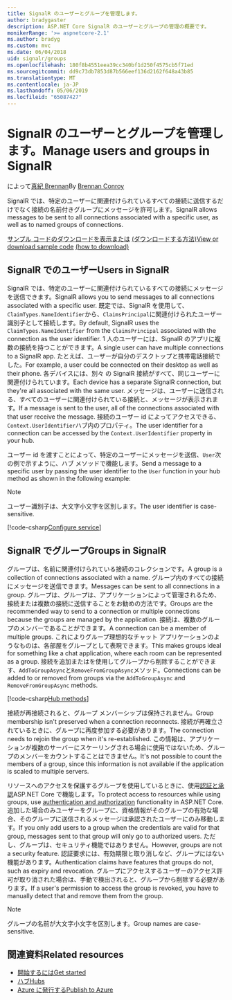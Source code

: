 ```yaml
---
title: SignalR のユーザーとグループを管理します。
author: bradygaster
description: ASP.NET Core SignalR のユーザーとグループの管理の概要です。
monikerRange: '>= aspnetcore-2.1'
ms.author: bradyg
ms.custom: mvc
ms.date: 06/04/2018
uid: signalr/groups
ms.openlocfilehash: 180f8b4551eea39cc340bf1d250f4575cb5f71ed
ms.sourcegitcommit: dd9c73db7853d87b566eef136d2162f648a43b85
ms.translationtype: MT
ms.contentlocale: ja-JP
ms.lasthandoff: 05/06/2019
ms.locfileid: "65087427"
---
```

# <a name="manage-users-and-groups-in-signalr"></a><span data-ttu-id="3b10c-103">SignalR のユーザーとグループを管理します。</span><span class="sxs-lookup"><span data-stu-id="3b10c-103">Manage users and groups in SignalR</span></span>

<span data-ttu-id="3b10c-104">によって[真紀 Brennan](https://github.com/BrennanConroy)</span><span class="sxs-lookup"><span data-stu-id="3b10c-104">By [Brennan Conroy](https://github.com/BrennanConroy)</span></span>

<span data-ttu-id="3b10c-105">SignalR では、特定のユーザーに関連付けられているすべての接続に送信するだけでなく接続の名前付きグループにメッセージを許可します。</span><span class="sxs-lookup"><span data-stu-id="3b10c-105">SignalR allows messages to be sent to all connections associated with a specific user, as well as to named groups of connections.</span></span>

<span data-ttu-id="3b10c-106">[サンプル コードのダウンロードを表示または](https://github.com/aspnet/AspNetCore.Docs/tree/master/aspnetcore/signalr/groups/sample/) [(ダウンロードする方法)](xref:index#how-to-download-a-sample)</span><span class="sxs-lookup"><span data-stu-id="3b10c-106">[View or download sample code](https://github.com/aspnet/AspNetCore.Docs/tree/master/aspnetcore/signalr/groups/sample/) [(how to download)](xref:index#how-to-download-a-sample)</span></span>

## <a name="users-in-signalr"></a><span data-ttu-id="3b10c-107">SignalR でのユーザー</span><span class="sxs-lookup"><span data-stu-id="3b10c-107">Users in SignalR</span></span>

<span data-ttu-id="3b10c-108">SignalR では、特定のユーザーに関連付けられているすべての接続にメッセージを送信できます。</span><span class="sxs-lookup"><span data-stu-id="3b10c-108">SignalR allows you to send messages to all connections associated with a specific user.</span></span> <span data-ttu-id="3b10c-109">既定では、SignalR を使用して、`ClaimTypes.NameIdentifier`から、`ClaimsPrincipal`に関連付けられたユーザー識別子として接続します。</span><span class="sxs-lookup"><span data-stu-id="3b10c-109">By default, SignalR uses the `ClaimTypes.NameIdentifier` from the `ClaimsPrincipal` associated with the connection as the user identifier.</span></span> <span data-ttu-id="3b10c-110">1 人のユーザーには、SignalR のアプリに複数の接続を持つことができます。</span><span class="sxs-lookup"><span data-stu-id="3b10c-110">A single user can have multiple connections to a SignalR app.</span></span> <span data-ttu-id="3b10c-111">たとえば、ユーザーが自分のデスクトップと携帯電話接続でした。</span><span class="sxs-lookup"><span data-stu-id="3b10c-111">For example, a user could be connected on their desktop as well as their phone.</span></span> <span data-ttu-id="3b10c-112">各デバイスには、別々 の SignalR 接続がすべて、同じユーザーに関連付けられています。</span><span class="sxs-lookup"><span data-stu-id="3b10c-112">Each device has a separate SignalR connection, but they're all associated with the same user.</span></span> <span data-ttu-id="3b10c-113">メッセージは、ユーザーに送信される、すべてのユーザーに関連付けられている接続と、メッセージが表示されます。</span><span class="sxs-lookup"><span data-stu-id="3b10c-113">If a message is sent to the user, all of the connections associated with that user receive the message.</span></span> <span data-ttu-id="3b10c-114">接続のユーザー id によってアクセスできる、`Context.UserIdentifier`ハブ内のプロパティ。</span><span class="sxs-lookup"><span data-stu-id="3b10c-114">The user identifier for a connection can be accessed by the `Context.UserIdentifier` property in your hub.</span></span>

<span data-ttu-id="3b10c-115">ユーザー id を渡すことによって、特定のユーザーにメッセージを送信、`User`次の例で示すように、ハブ メソッドで機能します。</span><span class="sxs-lookup"><span data-stu-id="3b10c-115">Send a message to a specific user by passing the user identifier to the `User` function in your hub method as shown in the following example:</span></span>

> [!NOTE]
> <span data-ttu-id="3b10c-116">ユーザー識別子は、大文字小文字を区別します。</span><span class="sxs-lookup"><span data-stu-id="3b10c-116">The user identifier is case-sensitive.</span></span>

[!code-csharp[Configure service](groups/sample/hubs/chathub.cs?range=29-32)]

## <a name="groups-in-signalr"></a><span data-ttu-id="3b10c-117">SignalR でグループ</span><span class="sxs-lookup"><span data-stu-id="3b10c-117">Groups in SignalR</span></span>

<span data-ttu-id="3b10c-118">グループは、名前に関連付けられている接続のコレクションです。</span><span class="sxs-lookup"><span data-stu-id="3b10c-118">A group is a collection of connections associated with a name.</span></span> <span data-ttu-id="3b10c-119">グループ内のすべての接続にメッセージを送信できます。</span><span class="sxs-lookup"><span data-stu-id="3b10c-119">Messages can be sent to all connections in a group.</span></span> <span data-ttu-id="3b10c-120">グループは、グループは、アプリケーションによって管理されるため、接続または複数の接続に送信することをお勧めの方法です。</span><span class="sxs-lookup"><span data-stu-id="3b10c-120">Groups are the recommended way to send to a connection or multiple connections because the groups are managed by the application.</span></span> <span data-ttu-id="3b10c-121">接続は、複数のグループのメンバーであることができます。</span><span class="sxs-lookup"><span data-stu-id="3b10c-121">A connection can be a member of multiple groups.</span></span> <span data-ttu-id="3b10c-122">これによりグループ理想的なチャット アプリケーションのようなものは、各部屋をグループとして表現できます。</span><span class="sxs-lookup"><span data-stu-id="3b10c-122">This makes groups ideal for something like a chat application, where each room can be represented as a group.</span></span> <span data-ttu-id="3b10c-123">接続を追加またはを使用してグループから削除することができます、`AddToGroupAsync`と`RemoveFromGroupAsync`メソッド。</span><span class="sxs-lookup"><span data-stu-id="3b10c-123">Connections can be added to or removed from groups via the `AddToGroupAsync` and `RemoveFromGroupAsync` methods.</span></span>

[!code-csharp[Hub methods](groups/sample/hubs/chathub.cs?range=15-27)]

<span data-ttu-id="3b10c-124">接続が再接続されると、グループ メンバーシップは保持されません。</span><span class="sxs-lookup"><span data-stu-id="3b10c-124">Group membership isn't preserved when a connection reconnects.</span></span> <span data-ttu-id="3b10c-125">接続が再確立されているときに、グループに再度参加する必要があります。</span><span class="sxs-lookup"><span data-stu-id="3b10c-125">The connection needs to rejoin the group when it's re-established.</span></span> <span data-ttu-id="3b10c-126">この情報は、アプリケーションが複数のサーバーにスケーリングされる場合に使用ではないため、グループのメンバーをカウントすることはできません。</span><span class="sxs-lookup"><span data-stu-id="3b10c-126">It's not possible to count the members of a group, since this information is not available if the application is scaled to multiple servers.</span></span>

<span data-ttu-id="3b10c-127">リソースへのアクセスを保護するグループを使用しているときに、使用[認証と承認](xref:signalr/authn-and-authz)ASP.NET Core で機能します。</span><span class="sxs-lookup"><span data-stu-id="3b10c-127">To protect access to resources while using groups, use [authentication and authorization](xref:signalr/authn-and-authz) functionality in ASP.NET Core.</span></span> <span data-ttu-id="3b10c-128">追加した場合のみユーザーをグループに、資格情報がそのグループの有効な場合、そのグループに送信されるメッセージは承認されたユーザーにのみ移動します。</span><span class="sxs-lookup"><span data-stu-id="3b10c-128">If you only add users to a group when the credentials are valid for that group, messages sent to that group will only go to authorized users.</span></span> <span data-ttu-id="3b10c-129">ただし、グループは、セキュリティ機能ではありません。</span><span class="sxs-lookup"><span data-stu-id="3b10c-129">However, groups are not a security feature.</span></span> <span data-ttu-id="3b10c-130">認証要求には、有効期限と取り消しなど、グループにはない機能があります。</span><span class="sxs-lookup"><span data-stu-id="3b10c-130">Authentication claims have features that groups do not, such as expiry and revocation.</span></span> <span data-ttu-id="3b10c-131">グループにアクセスするユーザーのアクセス許可が取り消された場合は、手動で検出されると、グループから削除する必要があります。</span><span class="sxs-lookup"><span data-stu-id="3b10c-131">If a user's permission to access the group is revoked, you have to manually detect that and remove them from the group.</span></span>

> [!NOTE]
> <span data-ttu-id="3b10c-132">グループの名前が大文字小文字を区別します。</span><span class="sxs-lookup"><span data-stu-id="3b10c-132">Group names are case-sensitive.</span></span>

## <a name="related-resources"></a><span data-ttu-id="3b10c-133">関連資料</span><span class="sxs-lookup"><span data-stu-id="3b10c-133">Related resources</span></span>

* [<span data-ttu-id="3b10c-134">開始するには</span><span class="sxs-lookup"><span data-stu-id="3b10c-134">Get started</span></span>](xref:tutorials/signalr)
* [<span data-ttu-id="3b10c-135">ハブ</span><span class="sxs-lookup"><span data-stu-id="3b10c-135">Hubs</span></span>](xref:signalr/hubs)
* [<span data-ttu-id="3b10c-136">Azure に発行する</span><span class="sxs-lookup"><span data-stu-id="3b10c-136">Publish to Azure</span></span>](xref:signalr/publish-to-azure-web-app)
